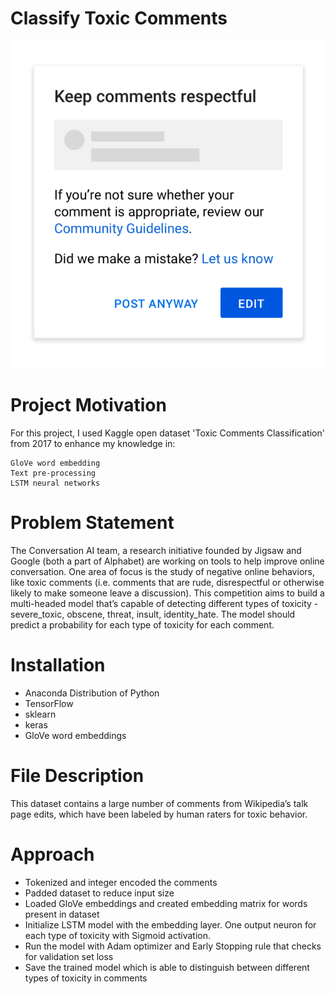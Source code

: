 # Classify Toxic Comments


![image](images/Readme_Image.jpeg)


# Project Motivation

For this project, I used Kaggle open dataset 'Toxic Comments Classification' from 2017 to enhance my knowledge in:

	GloVe word embedding
	Text pre-processing
	LSTM neural networks

# Problem Statement

The Conversation AI team, a research initiative founded by Jigsaw and Google (both a part of Alphabet) are working on tools to help improve online conversation. One area of focus is the study of negative online behaviors, like toxic comments (i.e. comments that are rude, disrespectful or otherwise likely to make someone leave a discussion). 
This competition aims to build a multi-headed model that’s capable of detecting different types of toxicity - severe_toxic, obscene, threat, insult, identity_hate. The model should predict a probability for each type of toxicity for each comment.

# Installation

* Anaconda Distribution of Python
* TensorFlow
* sklearn
* keras
* GloVe word embeddings

# File Description

This dataset contains a large number of comments from Wikipedia’s talk page edits, which have been labeled by human raters for toxic behavior.

# Approach

* Tokenized and integer encoded the comments
* Padded dataset to reduce input size
* Loaded GloVe embeddings and created embedding matrix for words present in dataset
* Initialize LSTM model with the embedding layer. One output neuron for each type of toxicity with Sigmoid activation.
* Run the model with Adam optimizer and Early Stopping rule that checks for validation set loss
* Save the trained model which is able to distinguish between different types of toxicity in comments
